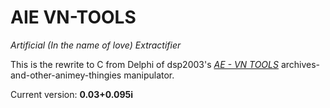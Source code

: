 # AIE VN-TOOLS
*Artificial (In the name of love) Extractifier*

This is the rewrite to C from Delphi of dsp2003's [*AE - VN TOOLS*][vn-tools]
archives-and-other-animey-thingies manipulator.

Current version: **0.03+0.095i**

[vn-tools]: http://wks.arai-kibou.ru/ae.php?p=dl "AE"
